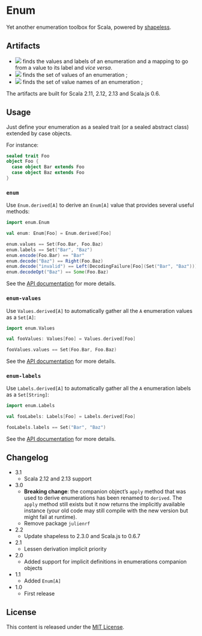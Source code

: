 # Enum

Yet another enumeration toolbox for Scala, powered by [shapeless](https://github.com/milessabin/shapeless).

## Artifacts

 - [![](https://index.scala-lang.org/julienrf/enum/enum/latest.svg)](https://index.scala-lang.org/julienrf/enum/enum) finds the values and labels of an enumeration and a mapping to go from a value to its label and _vice versa_.
 - [![](https://index.scala-lang.org/julienrf/enum/enum-values/latest.svg)](https://index.scala-lang.org/julienrf/enum/enum-values) finds the set of values of an enumeration ;
 - [![](https://index.scala-lang.org/julienrf/enum/enum-labels/latest.svg)](https://index.scala-lang.org/julienrf/enum/enum-labels) finds the set of value names of an enumeration ;

The artifacts are built for Scala 2.11, 2.12, 2.13 and Scala.js 0.6.

## Usage

Just define your enumeration as a sealed trait (or a sealed abstract class) extended by case objects.

For instance:

~~~ scala
sealed trait Foo
object Foo {
  case object Bar extends Foo
  case object Baz extends Foo
}
~~~

### `enum`

Use `Enum.derived[A]` to derive an `Enum[A]` value that provides several useful methods:

~~~ scala
import enum.Enum

val enum: Enum[Foo] = Enum.derived[Foo]

enum.values == Set(Foo.Bar, Foo.Baz)
enum.labels == Set("Bar", "Baz")
enum.encode(Foo.Bar) == "Bar"
enum.decode("Baz") == Right(Foo.Baz)
enum.decode("invalid") == Left(DecodingFailure[Foo](Set("Bar", "Baz")))
enum.decodeOpt("Baz") == Some(Foo.Baz)
~~~

See the [API documentation](https://www.javadoc.io/doc/org.julienrf/enum_2.13/3.1) for more details.

### `enum-values`

Use `Values.derived[A]` to automatically gather all the `A` enumeration values as a `Set[A]`:

~~~ scala
import enum.Values

val fooValues: Values[Foo] = Values.derived[Foo]

fooValues.values == Set(Foo.Bar, Foo.Baz)
~~~

See the [API documentation](https://www.javadoc.io/doc/org.julienrf/enum-values_2.13/3.1) for more details.

### `enum-labels`

Use `Labels.derived[A]` to automatically gather all the `A` enumeration labels as a `Set[String]`:

~~~ scala
import enum.Labels

val fooLabels: Labels[Foo] = Labels.derived[Foo]

fooLabels.labels == Set("Bar", "Baz")
~~~

See the [API documentation](https://www.javadoc.io/doc/org.julienrf/enum-labels_2.13/3.1) for more details.

## Changelog

- 3.1
    - Scala 2.12 and 2.13 support
- 3.0
    - **Breaking change**: the companion object’s `apply` method that was used to derive enumerations
      has been renamed to `derived`. The `apply` method still exists but it now returns the
      implicitly available instance (your old code may still compile with the new version but might fail at runtime).
    - Remove package `julienrf`
- 2.2
    - Update shapeless to 2.3.0 and Scala.js to 0.6.7
- 2.1
    - Lessen derivation implicit priority
- 2.0
    - Added support for implicit definitions in enumerations companion objects
- 1.1
    - Added `Enum[A]`
- 1.0
    - First release

## License

This content is released under the [MIT License](http://opensource.org/licenses/mit-license.php).
